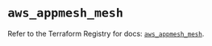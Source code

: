 # `aws_appmesh_mesh`

Refer to the Terraform Registry for docs: [`aws_appmesh_mesh`](https://registry.terraform.io/providers/hashicorp/aws/5.82.2/docs/resources/appmesh_mesh).
